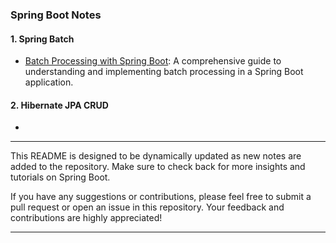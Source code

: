 ### Spring Boot Notes 



#### 1. Spring Batch
- [Batch Processing with Spring Boot](./02-Spring-batch/Batch%20Processing%20with%20Spring%20Boot.md): A comprehensive guide to understanding and implementing batch processing in a Spring Boot application.

#### 2. Hibernate JPA CRUD
- 



---

This README is designed to be dynamically updated as new notes are added to the repository. Make sure to check back for more insights and tutorials on Spring Boot.

If you have any suggestions or contributions, please feel free to submit a pull request or open an issue in this repository. Your feedback and contributions are highly appreciated!

---